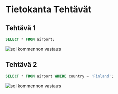# Tietokanta Tehtävät

## Tehtävä 1
```sql
SELECT * FROM airport;
```
![sql kommennon vastaus]()

## Tehtävä 2
```sql
SELECT * FROM airport WHERE country = 'Finland';
```
![sql kommennon vastaus]()
